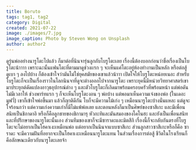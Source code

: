 ```yaml
---
title: Boruto 
tags: tag1, tag2
category: Digital
created: 2021-07-22
image: ./images/7.jpg
image_caption: Photo by Steven Wong on Unsplash
author: author2
---
```


ดูรุ่นพ่ออย่างนารูโตะไปแล้ว ก็มาต่อที่นินจารุ่นลูกกับโบรูโตะเลย เรื่องนี้ต้องบอกก่อนว่าชื่อเรื่องเป็นโบรูโตะน้าาาา เพราะฉะนั้นแฟนโตะที่ตามมาดูช่วงเเรก ๆ จะเห็นแค่โตะอยู่ห้องทำงานเป็นหลัก หรือต่อสู้ดูเบา ๆ ลงไปบ้าง ก็ต้องเข้าใจว่ามันไม่ใช่ยุคสมัยของเขาแล้วน้าาา เปิดใจให้โบรูโตะหน่อยเนอะ สำหรับโบรูโตะก็จะเป็นเรื่องราวในโลกนินจาที่ดูจะต่างออกไปจากนารูโตะ เพราะยุคนี้มีหน่วยวิทยาศาสตร์เขามาประยุกต์ดัดแปลงอาวุธอุปกรณ์ต่าง ๆ และตัวโบรูโตะก็เกิดมาพร้อมครอบครัวที่พร้อมหน้า แต่พ่อดันไม่มีเวลาให้ ช่วงพาร์ทแรก ๆ ก็จะเห็นโบรูโตะงอน ๆ พ่อบ้าง แต่พอมาเห็นความเจ๋งของพ่อ (ในเดอะมูฟวี่) เขาก็เข้าใจพ่อขึ้นมา แล้วก็ญาติดีกัน โบก็จะมีความโม้เก่ง ๆ เหมือนนารูโตะบ้างนั่นแหละ แต่ดูจะใจร้อนกว่า แต่ความเก่งความเก๋าก็มีไม่แพ้พ่อเลย และตอนหลังก็มาเป็นศิษย์ของซาสึเกะ และมีเพื่อนสนิทเป็นชิกาดาอิ หรือก็คือลูกชายของชิกามารุ หัวกะทิและมันสมองของโคโนฮะ และยังเป็นเพื่อนสนิทและที่ปรึกษาของนารูโตะนั้นเอง ส่วนทีมของเขาก็จะมีซาราดะและมิตสึกิ เรื่องนี้ก็จะกลับกันตรงที่โบรูโตะจะไม่อยากเป็นโฮคาเงะเหมือนพ่อ แต่อยากเป็นนินจาแบบซาสึเกะ ส่วนลูกสาวซาสึเกะหรือก็คือ ซาราดะ จะมีความฝันที่อยากจะเป็นโฮคาเงะเหมือนนารูโตะแทน ในส่วนเรื่องการต่อสู้ ชีวิตในโรงเรียนก็คือลักษณะเดียวกับนารูโตะเลยจ้า